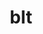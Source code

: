 ---
title: "blt"
layout: cache
categories: [package, develop]
meta: {"compilers": ["cce@18.0.0", "gcc@11.1.0", "gcc@11.4.0", "gcc@7.3.1", "gcc@7.5.0", "intel-oneapi-compilers@2025.1.0"], "num_specs": 241, "num_specs_by_stack": {"data-vis-sdk": 20, "e4s": 39, "e4s-cray-rhel": 22, "e4s-neoverse-v2": 26, "e4s-oneapi": 30, "e4s-rocm-external": 13, "radiuss": 26, "radiuss-aws": 26, "radiuss-aws-aarch64": 52, "root": 241}, "oss": ["amzn2", "rhel8", "ubuntu18.04", "ubuntu20.04", "ubuntu22.04"], "platforms": ["linux"], "stacks": ["data-vis-sdk", "e4s", "e4s-cray-rhel", "e4s-neoverse-v2", "e4s-oneapi", "e4s-rocm-external", "radiuss", "radiuss-aws", "radiuss-aws-aarch64", "root"], "targets": ["aarch64", "neoverse_v1", "neoverse_v2", "x86_64_v3"], "versions": ["0.4.1", "0.7.0"]}
spec_details: [{"compiler": "cce@18.0.0", "hash": "24zcpexcnnvtiw473delr6lm47kvybef", "os": "rhel8", "platform": "linux", "size": "-", "stacks": ["e4s-cray-rhel", "root"], "target": "x86_64_v3", "variants": ["build_system=generic"], "versions": ["0.7.0"]}, {"compiler": "intel-oneapi-compilers@2025.1.0", "hash": "2clqonaq5ugpueibllwnjtujqy5auiqh", "os": "ubuntu22.04", "platform": "linux", "size": "-", "stacks": ["e4s-oneapi", "root"], "target": "x86_64_v3", "variants": ["build_system=generic"], "versions": ["0.7.0"]}, {"compiler": "gcc@11.4.0", "hash": "2gleydkycmiyfnfsqgwafdsrxcrpz5s7", "os": "ubuntu22.04", "platform": "linux", "size": "-", "stacks": ["e4s", "root"], "target": "x86_64_v3", "variants": ["build_system=generic"], "versions": ["0.4.1"]}, {"compiler": "gcc@11.4.0", "hash": "2jjcvrz3ifhqdbgpsp6mufl5hbg4whto", "os": "ubuntu22.04", "platform": "linux", "size": "-", "stacks": ["e4s-neoverse-v2", "root"], "target": "neoverse_v2", "variants": ["build_system=generic"], "versions": ["0.7.0"]}, {"compiler": "cce@18.0.0", "hash": "2pkdw6h32ngx7iy2hi53y5vlyyxpkrhn", "os": "rhel8", "platform": "linux", "size": "-", "stacks": ["e4s-cray-rhel", "root"], "target": "x86_64_v3", "variants": ["build_system=generic"], "versions": ["0.7.0"]}, {"compiler": "gcc@7.5.0", "hash": "2v4j6saqie3uvakyl64zbkhozkufjwxj", "os": "ubuntu18.04", "platform": "linux", "size": "-", "stacks": ["radiuss", "root"], "target": "x86_64_v3", "variants": ["build_system=generic"], "versions": ["0.7.0"]}, {"compiler": "cce@18.0.0", "hash": "2y2kpecp62tebfemokiitkyiyrsombta", "os": "rhel8", "platform": "linux", "size": "-", "stacks": ["e4s-cray-rhel", "root"], "target": "x86_64_v3", "variants": ["build_system=generic"], "versions": ["0.7.0"]}, {"compiler": "gcc@11.4.0", "hash": "3dnq3v2dnmvmcwpkvigcm54ipeslvuex", "os": "ubuntu22.04", "platform": "linux", "size": "-", "stacks": ["e4s-neoverse-v2", "root"], "target": "neoverse_v2", "variants": ["build_system=generic"], "versions": ["0.7.0"]}, {"compiler": "gcc@7.3.1", "hash": "3ezoztbwxcpzthuopz33jahqbifpinlr", "os": "amzn2", "platform": "linux", "size": "-", "stacks": ["radiuss-aws-aarch64", "root"], "target": "aarch64", "variants": ["build_system=generic"], "versions": ["0.7.0"]}, {"compiler": "gcc@7.3.1", "hash": "3ih4z2tqgtl6wtkozw6zgcpsoxznqfeg", "os": "amzn2", "platform": "linux", "size": "-", "stacks": ["radiuss-aws-aarch64", "root"], "target": "aarch64", "variants": ["build_system=generic"], "versions": ["0.7.0"]}, {"compiler": "gcc@7.3.1", "hash": "3jb5gff75kohtnkzjc4hofae745axoyq", "os": "amzn2", "platform": "linux", "size": "-", "stacks": ["radiuss-aws-aarch64", "root"], "target": "aarch64", "variants": ["build_system=generic"], "versions": ["0.7.0"]}, {"compiler": "gcc@7.3.1", "hash": "3kwjrgexgpoylqk22oqsxwlvshlnwgdx", "os": "amzn2", "platform": "linux", "size": "-", "stacks": ["radiuss-aws", "root"], "target": "x86_64_v3", "variants": ["build_system=generic"], "versions": ["0.7.0"]}, {"compiler": "gcc@7.5.0", "hash": "3ltnbk2pdxkv7ntm3u5u7ifgxjjow6y2", "os": "ubuntu18.04", "platform": "linux", "size": "-", "stacks": ["radiuss", "root"], "target": "x86_64_v3", "variants": ["build_system=generic"], "versions": ["0.7.0"]}, {"compiler": "gcc@7.3.1", "hash": "3r2rly5mrnuxxzq3s2ldsmsa5fp7pcip", "os": "amzn2", "platform": "linux", "size": "-", "stacks": ["radiuss-aws-aarch64", "root"], "target": "aarch64", "variants": ["build_system=generic"], "versions": ["0.7.0"]}, {"compiler": "gcc@11.4.0", "hash": "3x7j6kimar2pf42hhmlyo6qhqdg2i3yd", "os": "ubuntu22.04", "platform": "linux", "size": "-", "stacks": ["e4s", "root"], "target": "x86_64_v3", "variants": ["build_system=generic"], "versions": ["0.7.0"]}, {"compiler": "gcc@7.3.1", "hash": "43bnmnisztpbrhstzfypgrtyn6lqth4r", "os": "amzn2", "platform": "linux", "size": "-", "stacks": ["radiuss-aws-aarch64", "root"], "target": "aarch64", "variants": ["build_system=generic"], "versions": ["0.7.0"]}, {"compiler": "gcc@11.4.0", "hash": "4ffecrwh7ij6ahys23mtk26aypakqnwi", "os": "ubuntu22.04", "platform": "linux", "size": "-", "stacks": ["e4s", "e4s-rocm-external", "root"], "target": "x86_64_v3", "variants": ["build_system=generic"], "versions": ["0.7.0"]}, {"compiler": "gcc@7.3.1", "hash": "4ha62csy3tztty2yjuqk2iydtvfxe6nm", "os": "amzn2", "platform": "linux", "size": "-", "stacks": ["radiuss-aws-aarch64", "root"], "target": "aarch64", "variants": ["build_system=generic"], "versions": ["0.7.0"]}, {"compiler": "gcc@7.3.1", "hash": "4hwnoahfakt4fpi3t6q5bernxtu5g5ax", "os": "amzn2", "platform": "linux", "size": "-", "stacks": ["radiuss-aws-aarch64", "root"], "target": "aarch64", "variants": ["build_system=generic"], "versions": ["0.7.0"]}, {"compiler": "gcc@7.3.1", "hash": "4iql7eo6egy32wwhejpegt6e4e3cqb2b", "os": "amzn2", "platform": "linux", "size": "-", "stacks": ["radiuss-aws", "root"], "target": "x86_64_v3", "variants": ["build_system=generic"], "versions": ["0.7.0"]}, {"compiler": "gcc@7.3.1", "hash": "4ki5mytfbgvaeky74qim6vgbfmah7kb7", "os": "amzn2", "platform": "linux", "size": "-", "stacks": ["radiuss-aws", "root"], "target": "x86_64_v3", "variants": ["build_system=generic"], "versions": ["0.7.0"]}, {"compiler": "gcc@11.4.0", "hash": "4o75szpav74nfbpovl7m52esnet2zqwm", "os": "ubuntu22.04", "platform": "linux", "size": "-", "stacks": ["e4s", "e4s-rocm-external", "root"], "target": "x86_64_v3", "variants": ["build_system=generic"], "versions": ["0.7.0"]}, {"compiler": "gcc@11.4.0", "hash": "4phigdigkxsrmgyzthxedtgy7cb7mjo5", "os": "ubuntu22.04", "platform": "linux", "size": "-", "stacks": ["e4s", "e4s-rocm-external", "root"], "target": "x86_64_v3", "variants": ["build_system=generic"], "versions": ["0.7.0"]}, {"compiler": "gcc@11.4.0", "hash": "4u4y2556fnpnjxkxjrvtqdu4wwmqpw4d", "os": "ubuntu22.04", "platform": "linux", "size": "-", "stacks": ["e4s", "root"], "target": "x86_64_v3", "variants": ["build_system=generic"], "versions": ["0.4.1"]}, {"compiler": "gcc@7.3.1", "hash": "4vxjdi74qskt4twnxcpqssbmoc5dwjfu", "os": "amzn2", "platform": "linux", "size": "-", "stacks": ["radiuss-aws-aarch64", "root"], "target": "aarch64", "variants": ["build_system=generic"], "versions": ["0.7.0"]}, {"compiler": "gcc@11.4.0", "hash": "4zjwodrmve5qljmmghs5npczoq7uk5ib", "os": "ubuntu22.04", "platform": "linux", "size": "-", "stacks": ["e4s", "root"], "target": "x86_64_v3", "variants": ["build_system=generic"], "versions": ["0.7.0"]}, {"compiler": "gcc@11.4.0", "hash": "545qz53uj6gqlinces2jv6owbvoodg7i", "os": "ubuntu22.04", "platform": "linux", "size": "-", "stacks": ["e4s", "e4s-rocm-external", "root"], "target": "x86_64_v3", "variants": ["build_system=generic"], "versions": ["0.7.0"]}, {"compiler": "gcc@11.4.0", "hash": "57bpfyyj4lml6b55b6xtmubvzlvlfgib", "os": "ubuntu22.04", "platform": "linux", "size": "-", "stacks": ["e4s-neoverse-v2", "root"], "target": "neoverse_v2", "variants": ["build_system=generic"], "versions": ["0.7.0"]}, {"compiler": "gcc@11.4.0", "hash": "5f22u2jmv3q6hph7aczuckhrrumgahhe", "os": "ubuntu22.04", "platform": "linux", "size": "-", "stacks": ["e4s-neoverse-v2", "root"], "target": "neoverse_v2", "variants": ["build_system=generic"], "versions": ["0.7.0"]}, {"compiler": "gcc@11.4.0", "hash": "5l3774fofar7optwfatzc3opw6nc2jyf", "os": "ubuntu22.04", "platform": "linux", "size": "-", "stacks": ["e4s-neoverse-v2", "root"], "target": "neoverse_v2", "variants": ["build_system=generic"], "versions": ["0.7.0"]}, {"compiler": "gcc@7.5.0", "hash": "5mfnei7li7us72c6shlkojj6pfy5h7cb", "os": "ubuntu18.04", "platform": "linux", "size": "-", "stacks": ["radiuss", "root"], "target": "x86_64_v3", "variants": ["build_system=generic"], "versions": ["0.7.0"]}, {"compiler": "gcc@7.3.1", "hash": "5u5zqkrg7dcyhasjbj76vkbmsglju57r", "os": "amzn2", "platform": "linux", "size": "-", "stacks": ["radiuss-aws-aarch64", "root"], "target": "aarch64", "variants": ["build_system=generic"], "versions": ["0.7.0"]}, {"compiler": "intel-oneapi-compilers@2025.1.0", "hash": "5va3545kb62yob36yxy3uiwbfmb77nbm", "os": "ubuntu22.04", "platform": "linux", "size": "-", "stacks": ["e4s-oneapi", "root"], "target": "x86_64_v3", "variants": ["build_system=generic"], "versions": ["0.7.0"]}, {"compiler": "gcc@11.4.0", "hash": "5zkoeibjlznt6fb57icgl56r7i75f36b", "os": "ubuntu22.04", "platform": "linux", "size": "-", "stacks": ["e4s-neoverse-v2", "root"], "target": "neoverse_v2", "variants": ["build_system=generic"], "versions": ["0.7.0"]}, {"compiler": "gcc@7.5.0", "hash": "5zuc7gqakcqofbj67ajndl3rjro5b3c6", "os": "ubuntu18.04", "platform": "linux", "size": "-", "stacks": ["radiuss", "root"], "target": "x86_64_v3", "variants": ["build_system=generic"], "versions": ["0.7.0"]}, {"compiler": "gcc@7.3.1", "hash": "623agg7dfzmyl36rptof3jcnemb7x46v", "os": "amzn2", "platform": "linux", "size": "-", "stacks": ["radiuss-aws-aarch64", "root"], "target": "aarch64", "variants": ["build_system=generic"], "versions": ["0.7.0"]}, {"compiler": "intel-oneapi-compilers@2025.1.0", "hash": "665edgy4zqo3cj4houupi27hqookn3ry", "os": "ubuntu22.04", "platform": "linux", "size": "-", "stacks": ["e4s-oneapi", "root"], "target": "x86_64_v3", "variants": ["build_system=generic"], "versions": ["0.7.0"]}, {"compiler": "gcc@7.3.1", "hash": "67he3qqiiw3ckqluwlg3zdzeju2jhtrr", "os": "amzn2", "platform": "linux", "size": "-", "stacks": ["radiuss-aws-aarch64", "root"], "target": "aarch64", "variants": ["build_system=generic"], "versions": ["0.7.0"]}, {"compiler": "intel-oneapi-compilers@2025.1.0", "hash": "6ardtiwntftzxyyp67vn33ayo6sf3oio", "os": "ubuntu22.04", "platform": "linux", "size": "-", "stacks": ["e4s-oneapi", "root"], "target": "x86_64_v3", "variants": ["build_system=generic"], "versions": ["0.7.0"]}, {"compiler": "gcc@11.1.0", "hash": "6cxbani6stkgg6remu2pieahvreklu3c", "os": "ubuntu20.04", "platform": "linux", "size": "-", "stacks": ["data-vis-sdk", "root"], "target": "x86_64_v3", "variants": ["build_system=generic"], "versions": ["0.7.0"]}, {"compiler": "cce@18.0.0", "hash": "6e7pjj3w4mmkmuzvj2hd3atttnzsnh4k", "os": "rhel8", "platform": "linux", "size": "-", "stacks": ["e4s-cray-rhel", "root"], "target": "x86_64_v3", "variants": ["build_system=generic"], "versions": ["0.7.0"]}, {"compiler": "gcc@7.3.1", "hash": "6nqx3wkus74rbskk7mvwhfombqrhsplb", "os": "amzn2", "platform": "linux", "size": "-", "stacks": ["radiuss-aws-aarch64", "root"], "target": "aarch64", "variants": ["build_system=generic"], "versions": ["0.7.0"]}, {"compiler": "gcc@7.3.1", "hash": "6wje3cp5oyqivyrdtapzeqiui5o2bgqi", "os": "amzn2", "platform": "linux", "size": "-", "stacks": ["radiuss-aws-aarch64", "root"], "target": "aarch64", "variants": ["build_system=generic"], "versions": ["0.7.0"]}, {"compiler": "gcc@11.4.0", "hash": "734ryjymmz3pskit5xzos67vlsfg7eia", "os": "ubuntu22.04", "platform": "linux", "size": "-", "stacks": ["e4s", "root"], "target": "x86_64_v3", "variants": ["build_system=generic"], "versions": ["0.7.0"]}, {"compiler": "gcc@11.4.0", "hash": "7ddbuas7jqofqsru5jdklcsjasc73r6p", "os": "ubuntu22.04", "platform": "linux", "size": "-", "stacks": ["e4s-neoverse-v2", "root"], "target": "neoverse_v2", "variants": ["build_system=generic"], "versions": ["0.7.0"]}, {"compiler": "intel-oneapi-compilers@2025.1.0", "hash": "7u74ow6xqv23indp5k36oh5fun3vvzrc", "os": "ubuntu22.04", "platform": "linux", "size": "-", "stacks": ["e4s-oneapi", "root"], "target": "x86_64_v3", "variants": ["build_system=generic"], "versions": ["0.7.0"]}, {"compiler": "cce@18.0.0", "hash": "7ulrz4x4q4fz64f4dq754z4jgwdcwsrq", "os": "rhel8", "platform": "linux", "size": "-", "stacks": ["e4s-cray-rhel", "root"], "target": "x86_64_v3", "variants": ["build_system=generic"], "versions": ["0.7.0"]}, {"compiler": "intel-oneapi-compilers@2025.1.0", "hash": "7wompt4sos7gnxj3yunj6medbtr5lzqf", "os": "ubuntu22.04", "platform": "linux", "size": "-", "stacks": ["e4s-oneapi", "root"], "target": "x86_64_v3", "variants": ["build_system=generic"], "versions": ["0.7.0"]}, {"compiler": "gcc@7.5.0", "hash": "7www7b2hlckcnjmqkyxs2e4p6w7twobu", "os": "ubuntu18.04", "platform": "linux", "size": "-", "stacks": ["radiuss", "root"], "target": "x86_64_v3", "variants": ["build_system=generic"], "versions": ["0.7.0"]}, {"compiler": "gcc@11.4.0", "hash": "a5rvb5mzwxodlfde434ur5wwqmlpsrbi", "os": "ubuntu22.04", "platform": "linux", "size": "-", "stacks": ["e4s", "e4s-rocm-external", "root"], "target": "x86_64_v3", "variants": ["build_system=generic"], "versions": ["0.7.0"]}, {"compiler": "gcc@11.1.0", "hash": "aexmznqmpkawuo2rog4a7ujcdi6rsvhw", "os": "ubuntu20.04", "platform": "linux", "size": "-", "stacks": ["data-vis-sdk", "root"], "target": "x86_64_v3", "variants": ["build_system=generic"], "versions": ["0.7.0"]}, {"compiler": "gcc@7.3.1", "hash": "ao6c4nknjdgep3zpqaaqwyaqnjfyw5rj", "os": "amzn2", "platform": "linux", "size": "-", "stacks": ["radiuss-aws", "root"], "target": "x86_64_v3", "variants": ["build_system=generic"], "versions": ["0.7.0"]}, {"compiler": "gcc@11.4.0", "hash": "arfklt56qxldoyni4izzviyvsclicamj", "os": "ubuntu22.04", "platform": "linux", "size": "-", "stacks": ["e4s", "e4s-rocm-external", "root"], "target": "x86_64_v3", "variants": ["build_system=generic"], "versions": ["0.7.0"]}, {"compiler": "gcc@7.3.1", "hash": "au4ltsk5lgo7vy44gs52bc3anbgvyrpt", "os": "amzn2", "platform": "linux", "size": "-", "stacks": ["radiuss-aws", "root"], "target": "x86_64_v3", "variants": ["build_system=generic"], "versions": ["0.7.0"]}, {"compiler": "gcc@7.3.1", "hash": "aurzmvpa3ubstkbvcyr4rhrkhov7zr53", "os": "amzn2", "platform": "linux", "size": "-", "stacks": ["radiuss-aws", "root"], "target": "x86_64_v3", "variants": ["build_system=generic"], "versions": ["0.7.0"]}, {"compiler": "gcc@11.4.0", "hash": "b7k3rvph77ojcaqc5iv6uqnlcxoja4as", "os": "ubuntu22.04", "platform": "linux", "size": "-", "stacks": ["e4s", "root"], "target": "x86_64_v3", "variants": ["build_system=generic"], "versions": ["0.4.1"]}, {"compiler": "intel-oneapi-compilers@2025.1.0", "hash": "bisrvn3tiyn2t7elcxcfng5oub2jt473", "os": "ubuntu22.04", "platform": "linux", "size": "-", "stacks": ["e4s-oneapi", "root"], "target": "x86_64_v3", "variants": ["build_system=generic"], "versions": ["0.7.0"]}, {"compiler": "gcc@11.1.0", "hash": "c2d4y5t4eopch5zr5qhs7xxcaosrgafe", "os": "ubuntu20.04", "platform": "linux", "size": "-", "stacks": ["data-vis-sdk", "root"], "target": "x86_64_v3", "variants": ["build_system=generic"], "versions": ["0.7.0"]}, {"compiler": "gcc@7.3.1", "hash": "c2il4qboyuiiaeaglqclwfuj42pqey6z", "os": "amzn2", "platform": "linux", "size": "-", "stacks": ["radiuss-aws", "root"], "target": "x86_64_v3", "variants": ["build_system=generic"], "versions": ["0.7.0"]}, {"compiler": "gcc@11.4.0", "hash": "c3nz6sbljysfav2go27b2uakzo7xqgew", "os": "ubuntu22.04", "platform": "linux", "size": "-", "stacks": ["e4s", "root"], "target": "x86_64_v3", "variants": ["build_system=generic"], "versions": ["0.7.0"]}, {"compiler": "gcc@11.1.0", "hash": "cd7fye6blummrp2f6mr5rwmuyc46xq24", "os": "ubuntu20.04", "platform": "linux", "size": "-", "stacks": ["data-vis-sdk", "root"], "target": "x86_64_v3", "variants": ["build_system=generic"], "versions": ["0.7.0"]}, {"compiler": "intel-oneapi-compilers@2025.1.0", "hash": "cepaavfi6t3e7ocxclpdcdlv6kvtjh46", "os": "ubuntu22.04", "platform": "linux", "size": "-", "stacks": ["e4s-oneapi", "root"], "target": "x86_64_v3", "variants": ["build_system=generic"], "versions": ["0.7.0"]}, {"compiler": "gcc@7.3.1", "hash": "ciffpdypornoxynftbqtg2iecws7rvtv", "os": "amzn2", "platform": "linux", "size": "-", "stacks": ["radiuss-aws-aarch64", "root"], "target": "aarch64", "variants": ["build_system=generic"], "versions": ["0.7.0"]}, {"compiler": "gcc@7.5.0", "hash": "cns5jvp5r27sq4k6l6comft6ykjm5dax", "os": "ubuntu18.04", "platform": "linux", "size": "-", "stacks": ["radiuss", "root"], "target": "x86_64_v3", "variants": ["build_system=generic"], "versions": ["0.7.0"]}, {"compiler": "intel-oneapi-compilers@2025.1.0", "hash": "comjl3zwbjsxc7cqoqpote4sumehktix", "os": "ubuntu22.04", "platform": "linux", "size": "-", "stacks": ["e4s-oneapi", "root"], "target": "x86_64_v3", "variants": ["build_system=generic"], "versions": ["0.7.0"]}, {"compiler": "gcc@11.4.0", "hash": "cqhxysaop2stqdt7x3sv655badw457ko", "os": "ubuntu22.04", "platform": "linux", "size": "-", "stacks": ["e4s", "root"], "target": "x86_64_v3", "variants": ["build_system=generic"], "versions": ["0.7.0"]}, {"compiler": "gcc@7.3.1", "hash": "csalgdqz4ljtgflnnz4g4hxpgmin6ghs", "os": "amzn2", "platform": "linux", "size": "-", "stacks": ["radiuss-aws-aarch64", "root"], "target": "aarch64", "variants": ["build_system=generic"], "versions": ["0.7.0"]}, {"compiler": "gcc@7.3.1", "hash": "cwn7htta2oz5jncqf7hczfyu6sprkvth", "os": "amzn2", "platform": "linux", "size": "-", "stacks": ["radiuss-aws-aarch64", "root"], "target": "aarch64", "variants": ["build_system=generic"], "versions": ["0.7.0"]}, {"compiler": "cce@18.0.0", "hash": "d4mrgp5sslhxvqqdar7vglumwwofkcnz", "os": "rhel8", "platform": "linux", "size": "-", "stacks": ["e4s-cray-rhel", "root"], "target": "x86_64_v3", "variants": ["build_system=generic"], "versions": ["0.7.0"]}, {"compiler": "gcc@11.4.0", "hash": "dboqfk32rwf7v7meqo32adi2vzluvu76", "os": "ubuntu22.04", "platform": "linux", "size": "-", "stacks": ["e4s", "root"], "target": "x86_64_v3", "variants": ["build_system=generic"], "versions": ["0.7.0"]}, {"compiler": "gcc@7.3.1", "hash": "dh6zqkgsedbwf4hprvsyakua4l4eauwm", "os": "amzn2", "platform": "linux", "size": "-", "stacks": ["radiuss-aws-aarch64", "root"], "target": "aarch64", "variants": ["build_system=generic"], "versions": ["0.7.0"]}, {"compiler": "gcc@7.3.1", "hash": "djzedyhall6ie2xfp5dwtrcabbjvvmps", "os": "amzn2", "platform": "linux", "size": "-", "stacks": ["radiuss-aws-aarch64", "root"], "target": "aarch64", "variants": ["build_system=generic"], "versions": ["0.7.0"]}, {"compiler": "gcc@11.4.0", "hash": "dktajflphcpedldi7rloi2teksjp57ve", "os": "ubuntu22.04", "platform": "linux", "size": "-", "stacks": ["e4s-neoverse-v2", "root"], "target": "neoverse_v2", "variants": ["build_system=generic"], "versions": ["0.7.0"]}, {"compiler": "intel-oneapi-compilers@2025.1.0", "hash": "dpunzr6wvjhz7j2tt5mq5znduvoozpeo", "os": "ubuntu22.04", "platform": "linux", "size": "-", "stacks": ["e4s-oneapi", "root"], "target": "x86_64_v3", "variants": ["build_system=generic"], "versions": ["0.7.0"]}, {"compiler": "gcc@11.4.0", "hash": "drmllndqjb747hvk53n3ralw35fne57d", "os": "ubuntu22.04", "platform": "linux", "size": "-", "stacks": ["e4s", "root"], "target": "x86_64_v3", "variants": ["build_system=generic"], "versions": ["0.7.0"]}, {"compiler": "gcc@11.4.0", "hash": "drufehx7lwc4gras3rgiqfveungoe6ug", "os": "ubuntu22.04", "platform": "linux", "size": "-", "stacks": ["e4s", "e4s-rocm-external", "root"], "target": "x86_64_v3", "variants": ["build_system=generic"], "versions": ["0.7.0"]}, {"compiler": "gcc@11.4.0", "hash": "e5rxok7foyuv7dhqowobrkho5zfm3czp", "os": "ubuntu22.04", "platform": "linux", "size": "-", "stacks": ["e4s", "root"], "target": "x86_64_v3", "variants": ["build_system=generic"], "versions": ["0.4.1"]}, {"compiler": "gcc@11.4.0", "hash": "e6gnhtwtj3xtqoby6ry62wcyiqxuiycx", "os": "ubuntu22.04", "platform": "linux", "size": "-", "stacks": ["e4s-neoverse-v2", "root"], "target": "neoverse_v2", "variants": ["build_system=generic"], "versions": ["0.7.0"]}, {"compiler": "gcc@11.4.0", "hash": "e7y2nfxu7tuqcrbpzcotcoykjeguyn32", "os": "ubuntu22.04", "platform": "linux", "size": "-", "stacks": ["e4s", "root"], "target": "x86_64_v3", "variants": ["build_system=generic"], "versions": ["0.4.1"]}, {"compiler": "gcc@7.3.1", "hash": "edpssgq2xfckzaczgqtzhgyr7cy63boz", "os": "amzn2", "platform": "linux", "size": "-", "stacks": ["radiuss-aws-aarch64", "root"], "target": "aarch64", "variants": ["build_system=generic"], "versions": ["0.7.0"]}, {"compiler": "gcc@11.1.0", "hash": "ehf5kaxwh2kk54fwxmmss7kurj7rawmm", "os": "ubuntu20.04", "platform": "linux", "size": "-", "stacks": ["data-vis-sdk", "root"], "target": "x86_64_v3", "variants": ["build_system=generic"], "versions": ["0.7.0"]}, {"compiler": "intel-oneapi-compilers@2025.1.0", "hash": "emvowjhanaw7q4h5alxivelxf4tja3um", "os": "ubuntu22.04", "platform": "linux", "size": "-", "stacks": ["e4s-oneapi", "root"], "target": "x86_64_v3", "variants": ["build_system=generic"], "versions": ["0.7.0"]}, {"compiler": "gcc@7.3.1", "hash": "eoiwiaytjayptf4n7y2mbsha3saeh6m5", "os": "amzn2", "platform": "linux", "size": "-", "stacks": ["radiuss-aws-aarch64", "root"], "target": "aarch64", "variants": ["build_system=generic"], "versions": ["0.7.0"]}, {"compiler": "gcc@11.4.0", "hash": "euxcra5mlabpvuv4a55iwqharzwevioi", "os": "ubuntu22.04", "platform": "linux", "size": "-", "stacks": ["e4s", "root"], "target": "x86_64_v3", "variants": ["build_system=generic"], "versions": ["0.4.1"]}, {"compiler": "cce@18.0.0", "hash": "evfe2bqndtqumdoaekefc4b4jvn5t6aw", "os": "rhel8", "platform": "linux", "size": "-", "stacks": ["e4s-cray-rhel", "root"], "target": "x86_64_v3", "variants": ["build_system=generic"], "versions": ["0.7.0"]}, {"compiler": "intel-oneapi-compilers@2025.1.0", "hash": "evnr4wiyej5kl26zp6lg7xe7hfjq7aco", "os": "ubuntu22.04", "platform": "linux", "size": "-", "stacks": ["e4s-oneapi", "root"], "target": "x86_64_v3", "variants": ["build_system=generic"], "versions": ["0.7.0"]}, {"compiler": "gcc@7.5.0", "hash": "eyj52t7ls43humt3vdft4fefruh3wdn4", "os": "ubuntu18.04", "platform": "linux", "size": "-", "stacks": ["radiuss", "root"], "target": "x86_64_v3", "variants": ["build_system=generic"], "versions": ["0.7.0"]}, {"compiler": "gcc@11.4.0", "hash": "f4nysvzshess4p7zksomdpmlih7endcm", "os": "ubuntu22.04", "platform": "linux", "size": "-", "stacks": ["e4s", "e4s-rocm-external", "root"], "target": "x86_64_v3", "variants": ["build_system=generic"], "versions": ["0.7.0"]}, {"compiler": "gcc@11.4.0", "hash": "f72ef3us24qjyy4vmnzgkws4iwtf6pvy", "os": "ubuntu22.04", "platform": "linux", "size": "-", "stacks": ["e4s", "root"], "target": "x86_64_v3", "variants": ["build_system=generic"], "versions": ["0.4.1"]}, {"compiler": "intel-oneapi-compilers@2025.1.0", "hash": "fbeu67npmybjpmy5hlam72scmi6vghzo", "os": "ubuntu22.04", "platform": "linux", "size": "-", "stacks": ["e4s-oneapi", "root"], "target": "x86_64_v3", "variants": ["build_system=generic"], "versions": ["0.7.0"]}, {"compiler": "gcc@11.4.0", "hash": "fds2nm5gp222my5el7yed7vftkcafb53", "os": "ubuntu22.04", "platform": "linux", "size": "-", "stacks": ["e4s", "e4s-rocm-external", "root"], "target": "x86_64_v3", "variants": ["build_system=generic"], "versions": ["0.7.0"]}, {"compiler": "gcc@7.3.1", "hash": "fmnwwwalhsdbapjhfpkwp7msh62ll2jc", "os": "amzn2", "platform": "linux", "size": "-", "stacks": ["radiuss-aws", "root"], "target": "x86_64_v3", "variants": ["build_system=generic"], "versions": ["0.7.0"]}, {"compiler": "gcc@11.4.0", "hash": "fmzxoz6omqnrojbss5cnknbf5qv7anm7", "os": "ubuntu22.04", "platform": "linux", "size": "-", "stacks": ["e4s-neoverse-v2", "root"], "target": "neoverse_v2", "variants": ["build_system=generic"], "versions": ["0.7.0"]}, {"compiler": "gcc@7.3.1", "hash": "gegxcbw6wmsoxi4pkn73hkn5dyfp4hno", "os": "amzn2", "platform": "linux", "size": "-", "stacks": ["radiuss-aws-aarch64", "root"], "target": "aarch64", "variants": ["build_system=generic"], "versions": ["0.7.0"]}, {"compiler": "gcc@7.5.0", "hash": "gj7pedytrzzjexvrnzjgzmhmeh55vnj4", "os": "ubuntu18.04", "platform": "linux", "size": "-", "stacks": ["radiuss", "root"], "target": "x86_64_v3", "variants": ["build_system=generic"], "versions": ["0.7.0"]}, {"compiler": "gcc@11.4.0", "hash": "gjkp5ewffqc6thjudw3xxzniswkgqvxu", "os": "ubuntu22.04", "platform": "linux", "size": "-", "stacks": ["e4s-neoverse-v2", "root"], "target": "neoverse_v2", "variants": ["build_system=generic"], "versions": ["0.7.0"]}, {"compiler": "intel-oneapi-compilers@2025.1.0", "hash": "gr52c4awbqtqmxfoc2jdezd6rgk2srz2", "os": "ubuntu22.04", "platform": "linux", "size": "-", "stacks": ["e4s-oneapi", "root"], "target": "x86_64_v3", "variants": ["build_system=generic"], "versions": ["0.7.0"]}, {"compiler": "gcc@11.4.0", "hash": "grvi2m6u2meyxbx7e54ufku6x7mkbu7m", "os": "ubuntu22.04", "platform": "linux", "size": "-", "stacks": ["e4s-neoverse-v2", "root"], "target": "neoverse_v2", "variants": ["build_system=generic"], "versions": ["0.7.0"]}, {"compiler": "gcc@11.4.0", "hash": "gx73q5s6cp7rilajsduya2o6ns2vkunk", "os": "ubuntu22.04", "platform": "linux", "size": "-", "stacks": ["e4s", "root"], "target": "x86_64_v3", "variants": ["build_system=generic"], "versions": ["0.4.1"]}, {"compiler": "gcc@11.4.0", "hash": "h3zevdwglbm2lpdgwta6thzmm3xqgvyc", "os": "ubuntu22.04", "platform": "linux", "size": "-", "stacks": ["e4s-neoverse-v2", "root"], "target": "neoverse_v2", "variants": ["build_system=generic"], "versions": ["0.7.0"]}, {"compiler": "gcc@7.5.0", "hash": "h7vstvh7ue7btpffll7ksw4i3byf2bpo", "os": "ubuntu18.04", "platform": "linux", "size": "-", "stacks": ["radiuss", "root"], "target": "x86_64_v3", "variants": ["build_system=generic"], "versions": ["0.7.0"]}, {"compiler": "gcc@7.3.1", "hash": "hdhnyrx6r6jaxkn6lzpumcwt4k2cbnlj", "os": "amzn2", "platform": "linux", "size": "-", "stacks": ["radiuss-aws-aarch64", "root"], "target": "neoverse_v1", "variants": ["build_system=generic"], "versions": ["0.7.0"]}, {"compiler": "cce@18.0.0", "hash": "he6b65xpyshzqvlzhw75vwkuim4d37zf", "os": "rhel8", "platform": "linux", "size": "-", "stacks": ["e4s-cray-rhel", "root"], "target": "x86_64_v3", "variants": ["build_system=generic"], "versions": ["0.7.0"]}, {"compiler": "gcc@7.5.0", "hash": "hebqwzbq3zwli3ewlngbqzew3ldybjzj", "os": "ubuntu18.04", "platform": "linux", "size": "-", "stacks": ["radiuss", "root"], "target": "x86_64_v3", "variants": ["build_system=generic"], "versions": ["0.7.0"]}, {"compiler": "gcc@7.3.1", "hash": "hecttauuo4z7z7iovmh4twphlrqeevil", "os": "amzn2", "platform": "linux", "size": "-", "stacks": ["radiuss-aws-aarch64", "root"], "target": "aarch64", "variants": ["build_system=generic"], "versions": ["0.7.0"]}, {"compiler": "cce@18.0.0", "hash": "hhcvln5qpnkgffzxtiy642dpgo66abac", "os": "rhel8", "platform": "linux", "size": "-", "stacks": ["e4s-cray-rhel", "root"], "target": "x86_64_v3", "variants": ["build_system=generic"], "versions": ["0.7.0"]}, {"compiler": "intel-oneapi-compilers@2025.1.0", "hash": "hoy7uep4yzntwledl3xbqf5o4saiuzkh", "os": "ubuntu22.04", "platform": "linux", "size": "-", "stacks": ["e4s-oneapi", "root"], "target": "x86_64_v3", "variants": ["build_system=generic"], "versions": ["0.7.0"]}, {"compiler": "gcc@7.3.1", "hash": "hvgavf2stafixrhu6zmajxioa5dv3nqx", "os": "amzn2", "platform": "linux", "size": "-", "stacks": ["radiuss-aws-aarch64", "root"], "target": "aarch64", "variants": ["build_system=generic"], "versions": ["0.7.0"]}, {"compiler": "gcc@11.1.0", "hash": "hw3uxmlmzdb5vincjxitm64lpgfhphoc", "os": "ubuntu20.04", "platform": "linux", "size": "-", "stacks": ["data-vis-sdk", "root"], "target": "x86_64_v3", "variants": ["build_system=generic"], "versions": ["0.7.0"]}, {"compiler": "cce@18.0.0", "hash": "i2agpmuo2cl5v5jnlzrgkqr5xahwjsxo", "os": "rhel8", "platform": "linux", "size": "-", "stacks": ["e4s-cray-rhel", "root"], "target": "x86_64_v3", "variants": ["build_system=generic"], "versions": ["0.7.0"]}, {"compiler": "gcc@7.3.1", "hash": "i2zxwdztymylixplyikuhgxh33vcwdio", "os": "amzn2", "platform": "linux", "size": "-", "stacks": ["radiuss-aws-aarch64", "root"], "target": "aarch64", "variants": ["build_system=generic"], "versions": ["0.7.0"]}, {"compiler": "intel-oneapi-compilers@2025.1.0", "hash": "ialne6qemoztyrbtprojyinjooj7dtuq", "os": "ubuntu22.04", "platform": "linux", "size": "-", "stacks": ["e4s-oneapi", "root"], "target": "x86_64_v3", "variants": ["build_system=generic"], "versions": ["0.7.0"]}, {"compiler": "gcc@11.1.0", "hash": "id4gizvj5y5ucjwn3vtinnsrqapdlgdr", "os": "ubuntu20.04", "platform": "linux", "size": "-", "stacks": ["data-vis-sdk", "root"], "target": "x86_64_v3", "variants": ["build_system=generic"], "versions": ["0.7.0"]}, {"compiler": "intel-oneapi-compilers@2025.1.0", "hash": "idmuusruipxxoxpkstsho62bxiluk63l", "os": "ubuntu22.04", "platform": "linux", "size": "-", "stacks": ["e4s-oneapi", "root"], "target": "x86_64_v3", "variants": ["build_system=generic"], "versions": ["0.7.0"]}, {"compiler": "intel-oneapi-compilers@2025.1.0", "hash": "iv3f2mt472b3uidwunlpzj7pmrlhkszu", "os": "ubuntu22.04", "platform": "linux", "size": "-", "stacks": ["e4s-oneapi", "root"], "target": "x86_64_v3", "variants": ["build_system=generic"], "versions": ["0.7.0"]}, {"compiler": "gcc@7.5.0", "hash": "izgp242r2npgalqny7hjt46cv52cco6r", "os": "ubuntu18.04", "platform": "linux", "size": "-", "stacks": ["radiuss", "root"], "target": "x86_64_v3", "variants": ["build_system=generic"], "versions": ["0.7.0"]}, {"compiler": "gcc@11.4.0", "hash": "j3m4e75hz7yf7z7kj3wvvhrbml3bwlnw", "os": "ubuntu22.04", "platform": "linux", "size": "-", "stacks": ["e4s", "root"], "target": "x86_64_v3", "variants": ["build_system=generic"], "versions": ["0.7.0"]}, {"compiler": "intel-oneapi-compilers@2025.1.0", "hash": "j3mu7am6s7noszug5te7frmokntr6q3w", "os": "ubuntu22.04", "platform": "linux", "size": "-", "stacks": ["e4s-oneapi", "root"], "target": "x86_64_v3", "variants": ["build_system=generic"], "versions": ["0.7.0"]}, {"compiler": "gcc@11.4.0", "hash": "jebyxykk4ggzyujmq73az3mhdiazo3rf", "os": "ubuntu22.04", "platform": "linux", "size": "-", "stacks": ["e4s", "e4s-rocm-external", "root"], "target": "x86_64_v3", "variants": ["build_system=generic"], "versions": ["0.7.0"]}, {"compiler": "cce@18.0.0", "hash": "jklrugvirsxcfx7khqerwo5zfxigscfv", "os": "rhel8", "platform": "linux", "size": "-", "stacks": ["e4s-cray-rhel", "root"], "target": "x86_64_v3", "variants": ["build_system=generic"], "versions": ["0.7.0"]}, {"compiler": "gcc@7.5.0", "hash": "jogqnj2pck42kayiz7skzbhoro244p3k", "os": "ubuntu18.04", "platform": "linux", "size": "-", "stacks": ["radiuss", "root"], "target": "x86_64_v3", "variants": ["build_system=generic"], "versions": ["0.7.0"]}, {"compiler": "gcc@11.4.0", "hash": "joursrrse2yfoy2dm6utd776sjd5r3cf", "os": "ubuntu22.04", "platform": "linux", "size": "-", "stacks": ["e4s", "root"], "target": "x86_64_v3", "variants": ["build_system=generic"], "versions": ["0.7.0"]}, {"compiler": "cce@18.0.0", "hash": "jqcwqkxzd3nxofdrmjjwu5lztspw4p3w", "os": "rhel8", "platform": "linux", "size": "-", "stacks": ["e4s-cray-rhel", "root"], "target": "x86_64_v3", "variants": ["build_system=generic"], "versions": ["0.7.0"]}, {"compiler": "intel-oneapi-compilers@2025.1.0", "hash": "junmbnlcxyp5jejggzstyhcvwyzh346q", "os": "ubuntu22.04", "platform": "linux", "size": "-", "stacks": ["e4s-oneapi", "root"], "target": "x86_64_v3", "variants": ["build_system=generic"], "versions": ["0.7.0"]}, {"compiler": "gcc@11.4.0", "hash": "k2x7rz3x55dphk7245f57c5uwjtgdnww", "os": "ubuntu22.04", "platform": "linux", "size": "-", "stacks": ["e4s", "root"], "target": "x86_64_v3", "variants": ["build_system=generic"], "versions": ["0.4.1"]}, {"compiler": "gcc@7.3.1", "hash": "ka6c7pwjnsg5l4fdsvkwd7fuellpm7pl", "os": "amzn2", "platform": "linux", "size": "-", "stacks": ["radiuss-aws-aarch64", "root"], "target": "neoverse_v2", "variants": ["build_system=generic"], "versions": ["0.7.0"]}, {"compiler": "gcc@7.3.1", "hash": "kf67n2mqegtksgsjkr5swllairf2n3s6", "os": "amzn2", "platform": "linux", "size": "-", "stacks": ["radiuss-aws", "root"], "target": "x86_64_v3", "variants": ["build_system=generic"], "versions": ["0.7.0"]}, {"compiler": "intel-oneapi-compilers@2025.1.0", "hash": "koysneso5qmgx77mythwktjcks7ajykd", "os": "ubuntu22.04", "platform": "linux", "size": "-", "stacks": ["e4s-oneapi", "root"], "target": "x86_64_v3", "variants": ["build_system=generic"], "versions": ["0.7.0"]}, {"compiler": "gcc@7.3.1", "hash": "ku3ht5sjfxwmg3mgesli4sfksxkxjgg2", "os": "amzn2", "platform": "linux", "size": "-", "stacks": ["radiuss-aws-aarch64", "root"], "target": "neoverse_v1", "variants": ["build_system=generic"], "versions": ["0.7.0"]}, {"compiler": "gcc@11.1.0", "hash": "kvstlmguugh36ko6tnwic5t4w27jgraa", "os": "ubuntu20.04", "platform": "linux", "size": "-", "stacks": ["data-vis-sdk", "root"], "target": "x86_64_v3", "variants": ["build_system=generic"], "versions": ["0.7.0"]}, {"compiler": "gcc@11.4.0", "hash": "kwfiokwgoaigblybojdbmxe7wgiefv56", "os": "ubuntu22.04", "platform": "linux", "size": "-", "stacks": ["e4s-neoverse-v2", "root"], "target": "neoverse_v2", "variants": ["build_system=generic"], "versions": ["0.7.0"]}, {"compiler": "gcc@11.4.0", "hash": "l47urmt7sct4kuncixqtt4hrpqwlfram", "os": "ubuntu22.04", "platform": "linux", "size": "-", "stacks": ["e4s-neoverse-v2", "root"], "target": "neoverse_v2", "variants": ["build_system=generic"], "versions": ["0.7.0"]}, {"compiler": "cce@18.0.0", "hash": "lecoequo2pjuqai2zen2oqzxyhn7n743", "os": "rhel8", "platform": "linux", "size": "-", "stacks": ["e4s-cray-rhel", "root"], "target": "x86_64_v3", "variants": ["build_system=generic"], "versions": ["0.7.0"]}, {"compiler": "gcc@11.1.0", "hash": "lfsvryy354nnjhsv654fd5wkgbmh7j5i", "os": "ubuntu20.04", "platform": "linux", "size": "-", "stacks": ["data-vis-sdk", "root"], "target": "x86_64_v3", "variants": ["build_system=generic"], "versions": ["0.7.0"]}, {"compiler": "cce@18.0.0", "hash": "lgancc6gynkv2dcmtenvqmyt23ytdafu", "os": "rhel8", "platform": "linux", "size": "-", "stacks": ["e4s-cray-rhel", "root"], "target": "x86_64_v3", "variants": ["build_system=generic"], "versions": ["0.7.0"]}, {"compiler": "gcc@7.3.1", "hash": "lhvzkzybvfxqrppm44wvbwpxlr5inyf3", "os": "amzn2", "platform": "linux", "size": "-", "stacks": ["radiuss-aws", "root"], "target": "x86_64_v3", "variants": ["build_system=generic"], "versions": ["0.7.0"]}, {"compiler": "gcc@7.3.1", "hash": "lrxstiubb36juuwzl426tuuhyajut676", "os": "amzn2", "platform": "linux", "size": "-", "stacks": ["radiuss-aws-aarch64", "root"], "target": "aarch64", "variants": ["build_system=generic"], "versions": ["0.7.0"]}, {"compiler": "cce@18.0.0", "hash": "ls7tpgemt5l7wgembqqn6bkq5wgrklfi", "os": "rhel8", "platform": "linux", "size": "-", "stacks": ["e4s-cray-rhel", "root"], "target": "x86_64_v3", "variants": ["build_system=generic"], "versions": ["0.7.0"]}, {"compiler": "gcc@7.5.0", "hash": "lvefu35pywd5uddhetaqshpwhepyf6z6", "os": "ubuntu18.04", "platform": "linux", "size": "-", "stacks": ["radiuss", "root"], "target": "x86_64_v3", "variants": ["build_system=generic"], "versions": ["0.7.0"]}, {"compiler": "gcc@11.1.0", "hash": "m7mwh7vo2qkj3e32pupp2e532zeyhtrc", "os": "ubuntu20.04", "platform": "linux", "size": "-", "stacks": ["data-vis-sdk", "root"], "target": "x86_64_v3", "variants": ["build_system=generic"], "versions": ["0.7.0"]}, {"compiler": "gcc@11.1.0", "hash": "megizuyicaufi7zb7towbc4iz72y43o4", "os": "ubuntu20.04", "platform": "linux", "size": "-", "stacks": ["data-vis-sdk", "root"], "target": "x86_64_v3", "variants": ["build_system=generic"], "versions": ["0.7.0"]}, {"compiler": "gcc@11.4.0", "hash": "mjca3tolavqckg2u72wa6pwpbo45npm4", "os": "ubuntu22.04", "platform": "linux", "size": "-", "stacks": ["e4s-neoverse-v2", "root"], "target": "neoverse_v2", "variants": ["build_system=generic"], "versions": ["0.7.0"]}, {"compiler": "gcc@7.3.1", "hash": "ml6nt5euzesm232pgaq4qqtnaq2ogtez", "os": "amzn2", "platform": "linux", "size": "-", "stacks": ["radiuss-aws-aarch64", "root"], "target": "aarch64", "variants": ["build_system=generic"], "versions": ["0.7.0"]}, {"compiler": "gcc@11.4.0", "hash": "mqheyjesbugsm6x47amdukbww2d7us7z", "os": "ubuntu22.04", "platform": "linux", "size": "-", "stacks": ["e4s", "root"], "target": "x86_64_v3", "variants": ["build_system=generic"], "versions": ["0.4.1"]}, {"compiler": "gcc@7.3.1", "hash": "mroos3vmgoqqmxjmqixiho66jvafepde", "os": "amzn2", "platform": "linux", "size": "-", "stacks": ["radiuss-aws", "root"], "target": "x86_64_v3", "variants": ["build_system=generic"], "versions": ["0.7.0"]}, {"compiler": "intel-oneapi-compilers@2025.1.0", "hash": "nabqjdiskuscw6ydrbuzv3qsxs5euic2", "os": "ubuntu22.04", "platform": "linux", "size": "-", "stacks": ["e4s-oneapi", "root"], "target": "x86_64_v3", "variants": ["build_system=generic"], "versions": ["0.7.0"]}, {"compiler": "gcc@11.4.0", "hash": "net5ojxv5fbpts5amtr4pvntb252ibgg", "os": "ubuntu22.04", "platform": "linux", "size": "-", "stacks": ["e4s", "e4s-rocm-external", "root"], "target": "x86_64_v3", "variants": ["build_system=generic"], "versions": ["0.7.0"]}, {"compiler": "gcc@7.5.0", "hash": "nhtyck6skn6ga6obcjprbu3bltuiwvdn", "os": "ubuntu18.04", "platform": "linux", "size": "-", "stacks": ["radiuss", "root"], "target": "x86_64_v3", "variants": ["build_system=generic"], "versions": ["0.7.0"]}, {"compiler": "gcc@11.4.0", "hash": "nulwycr4l43p755pgtg523lf4e4qldeq", "os": "ubuntu22.04", "platform": "linux", "size": "-", "stacks": ["e4s-neoverse-v2", "root"], "target": "neoverse_v2", "variants": ["build_system=generic"], "versions": ["0.7.0"]}, {"compiler": "gcc@7.3.1", "hash": "nunf24ktspth7ynv2tgjbbtgwzjjm7qc", "os": "amzn2", "platform": "linux", "size": "-", "stacks": ["radiuss-aws-aarch64", "root"], "target": "aarch64", "variants": ["build_system=generic"], "versions": ["0.7.0"]}, {"compiler": "gcc@11.4.0", "hash": "nxurgp7itvuiuoisfzkpe54t7hfdte26", "os": "ubuntu22.04", "platform": "linux", "size": "-", "stacks": ["e4s", "root"], "target": "x86_64_v3", "variants": ["build_system=generic"], "versions": ["0.7.0"]}, {"compiler": "gcc@7.5.0", "hash": "om3ugjdrruckggb263lk6af6wwphpgeu", "os": "ubuntu18.04", "platform": "linux", "size": "-", "stacks": ["radiuss", "root"], "target": "x86_64_v3", "variants": ["build_system=generic"], "versions": ["0.7.0"]}, {"compiler": "gcc@7.5.0", "hash": "os5r7qsaqltj2v2qcfmiyk6uy2uwlqnw", "os": "ubuntu18.04", "platform": "linux", "size": "-", "stacks": ["radiuss", "root"], "target": "x86_64_v3", "variants": ["build_system=generic"], "versions": ["0.7.0"]}, {"compiler": "gcc@11.4.0", "hash": "ou7lodcaa55tgsatl2d44bfymbrlwozc", "os": "ubuntu22.04", "platform": "linux", "size": "-", "stacks": ["e4s", "root"], "target": "x86_64_v3", "variants": ["build_system=generic"], "versions": ["0.4.1"]}, {"compiler": "gcc@11.4.0", "hash": "ozxgpv2rojct5wx5bvz3f6oabl2aeeur", "os": "ubuntu22.04", "platform": "linux", "size": "-", "stacks": ["e4s-neoverse-v2", "root"], "target": "neoverse_v2", "variants": ["build_system=generic"], "versions": ["0.7.0"]}, {"compiler": "gcc@7.3.1", "hash": "p4c7xspunn6i32tloiqi6zqlqhpg7imc", "os": "amzn2", "platform": "linux", "size": "-", "stacks": ["radiuss-aws-aarch64", "root"], "target": "aarch64", "variants": ["build_system=generic"], "versions": ["0.7.0"]}, {"compiler": "cce@18.0.0", "hash": "p6ixscxohigmxppkmwxxhqxzqeo6l5xp", "os": "rhel8", "platform": "linux", "size": "-", "stacks": ["e4s-cray-rhel", "root"], "target": "x86_64_v3", "variants": ["build_system=generic"], "versions": ["0.7.0"]}, {"compiler": "gcc@7.3.1", "hash": "pbixbpumthcmbfld2vo3m7xfbupxswtr", "os": "amzn2", "platform": "linux", "size": "-", "stacks": ["radiuss-aws", "root"], "target": "x86_64_v3", "variants": ["build_system=generic"], "versions": ["0.7.0"]}, {"compiler": "gcc@7.3.1", "hash": "phfcmthb5iv7ef6ax6ev6s6toksn6ggu", "os": "amzn2", "platform": "linux", "size": "-", "stacks": ["radiuss-aws-aarch64", "root"], "target": "aarch64", "variants": ["build_system=generic"], "versions": ["0.7.0"]}, {"compiler": "gcc@11.4.0", "hash": "py3ttqsvmiq5uhmjmmkavpou6ett2jwd", "os": "ubuntu22.04", "platform": "linux", "size": "-", "stacks": ["e4s-neoverse-v2", "root"], "target": "neoverse_v2", "variants": ["build_system=generic"], "versions": ["0.7.0"]}, {"compiler": "gcc@11.1.0", "hash": "q2rmx43njydlffmfn3uoi437xj74fg4g", "os": "ubuntu20.04", "platform": "linux", "size": "-", "stacks": ["data-vis-sdk", "root"], "target": "x86_64_v3", "variants": ["build_system=generic"], "versions": ["0.7.0"]}, {"compiler": "intel-oneapi-compilers@2025.1.0", "hash": "qcibco65edliuie7vk74jmm2ylu5qcbe", "os": "ubuntu22.04", "platform": "linux", "size": "-", "stacks": ["e4s-oneapi", "root"], "target": "x86_64_v3", "variants": ["build_system=generic"], "versions": ["0.7.0"]}, {"compiler": "gcc@7.3.1", "hash": "qg73dpnpl27dmzsmlbxfxfvpho7meetm", "os": "amzn2", "platform": "linux", "size": "-", "stacks": ["radiuss-aws", "root"], "target": "x86_64_v3", "variants": ["build_system=generic"], "versions": ["0.7.0"]}, {"compiler": "cce@18.0.0", "hash": "qhldl7ebu53mndoiqqnwxvj75ntgfzlq", "os": "rhel8", "platform": "linux", "size": "-", "stacks": ["e4s-cray-rhel", "root"], "target": "x86_64_v3", "variants": ["build_system=generic"], "versions": ["0.7.0"]}, {"compiler": "cce@18.0.0", "hash": "qhna6qlqdmojrbffvy7svq5bwomic7wm", "os": "rhel8", "platform": "linux", "size": "-", "stacks": ["e4s-cray-rhel", "root"], "target": "x86_64_v3", "variants": ["build_system=generic"], "versions": ["0.7.0"]}, {"compiler": "gcc@11.1.0", "hash": "qmarbzq65lk37tkntquhwefncmcedws5", "os": "ubuntu20.04", "platform": "linux", "size": "-", "stacks": ["data-vis-sdk", "root"], "target": "x86_64_v3", "variants": ["build_system=generic"], "versions": ["0.7.0"]}, {"compiler": "gcc@7.5.0", "hash": "qtriucvm2ehofog56syy7tyhfuzrk5z7", "os": "ubuntu18.04", "platform": "linux", "size": "-", "stacks": ["radiuss", "root"], "target": "x86_64_v3", "variants": ["build_system=generic"], "versions": ["0.7.0"]}, {"compiler": "gcc@7.3.1", "hash": "qvncurlzb6dceqrkyg63wkuejxzuud7b", "os": "amzn2", "platform": "linux", "size": "-", "stacks": ["radiuss-aws-aarch64", "root"], "target": "aarch64", "variants": ["build_system=generic"], "versions": ["0.7.0"]}, {"compiler": "cce@18.0.0", "hash": "qwg23zgzvwsyo753h2e5afxkiy45axkv", "os": "rhel8", "platform": "linux", "size": "-", "stacks": ["e4s-cray-rhel", "root"], "target": "x86_64_v3", "variants": ["build_system=generic"], "versions": ["0.7.0"]}, {"compiler": "intel-oneapi-compilers@2025.1.0", "hash": "qyab75ruv3372nvxxgxvxb7zlnyligck", "os": "ubuntu22.04", "platform": "linux", "size": "-", "stacks": ["e4s-oneapi", "root"], "target": "x86_64_v3", "variants": ["build_system=generic"], "versions": ["0.7.0"]}, {"compiler": "gcc@7.3.1", "hash": "qzoy4txnr546zqefqp7inahfu6b34fsp", "os": "amzn2", "platform": "linux", "size": "-", "stacks": ["radiuss-aws-aarch64", "root"], "target": "aarch64", "variants": ["build_system=generic"], "versions": ["0.7.0"]}, {"compiler": "gcc@7.3.1", "hash": "r2xc2gewtxdsbqjhieoumeqzxqqemoyj", "os": "amzn2", "platform": "linux", "size": "-", "stacks": ["radiuss-aws-aarch64", "root"], "target": "aarch64", "variants": ["build_system=generic"], "versions": ["0.7.0"]}, {"compiler": "gcc@7.3.1", "hash": "r44krbuanwjl37ykhybdkdl3t5wkkhro", "os": "amzn2", "platform": "linux", "size": "-", "stacks": ["radiuss-aws", "root"], "target": "x86_64_v3", "variants": ["build_system=generic"], "versions": ["0.7.0"]}, {"compiler": "gcc@7.3.1", "hash": "r5hdeeyok5rucrlpi7mtwtafxrgq4d6z", "os": "amzn2", "platform": "linux", "size": "-", "stacks": ["radiuss-aws", "root"], "target": "x86_64_v3", "variants": ["build_system=generic"], "versions": ["0.7.0"]}, {"compiler": "gcc@11.4.0", "hash": "rd3nuby76shlqwrqka4cqbrqchgdkivg", "os": "ubuntu22.04", "platform": "linux", "size": "-", "stacks": ["e4s-neoverse-v2", "root"], "target": "neoverse_v2", "variants": ["build_system=generic"], "versions": ["0.7.0"]}, {"compiler": "gcc@7.3.1", "hash": "rg6uoubkme3j6cuuj5o3gahikxdajmyv", "os": "amzn2", "platform": "linux", "size": "-", "stacks": ["radiuss-aws", "root"], "target": "x86_64_v3", "variants": ["build_system=generic"], "versions": ["0.7.0"]}, {"compiler": "gcc@7.3.1", "hash": "rkjz37jepftnwvcnovzyw63pgd5zv7gh", "os": "amzn2", "platform": "linux", "size": "-", "stacks": ["radiuss-aws-aarch64", "root"], "target": "neoverse_v2", "variants": ["build_system=generic"], "versions": ["0.7.0"]}, {"compiler": "gcc@7.3.1", "hash": "rnn4j5w4fupmye7how64qad6etpvilfs", "os": "amzn2", "platform": "linux", "size": "-", "stacks": ["radiuss-aws", "root"], "target": "x86_64_v3", "variants": ["build_system=generic"], "versions": ["0.7.0"]}, {"compiler": "gcc@7.3.1", "hash": "rucieens5krrrx6wnyed5yyyrmv7dvpc", "os": "amzn2", "platform": "linux", "size": "-", "stacks": ["radiuss-aws-aarch64", "root"], "target": "aarch64", "variants": ["build_system=generic"], "versions": ["0.7.0"]}, {"compiler": "gcc@11.4.0", "hash": "ryrt2a4hbl25cvfgxrbrccc5pt2cixvz", "os": "ubuntu22.04", "platform": "linux", "size": "-", "stacks": ["e4s-neoverse-v2", "root"], "target": "neoverse_v2", "variants": ["build_system=generic"], "versions": ["0.7.0"]}, {"compiler": "gcc@7.3.1", "hash": "sbuyz47x7hcegem7mp5xwucq4v2is56d", "os": "amzn2", "platform": "linux", "size": "-", "stacks": ["radiuss-aws-aarch64", "root"], "target": "aarch64", "variants": ["build_system=generic"], "versions": ["0.7.0"]}, {"compiler": "gcc@11.4.0", "hash": "so2wwg7rmvyb4eunpmo4kpjmngwhszpt", "os": "ubuntu22.04", "platform": "linux", "size": "-", "stacks": ["e4s", "root"], "target": "x86_64_v3", "variants": ["build_system=generic"], "versions": ["0.7.0"]}, {"compiler": "gcc@7.5.0", "hash": "spxyhe3v3hyhq53gdl54xs6lhmygl4n2", "os": "ubuntu18.04", "platform": "linux", "size": "-", "stacks": ["radiuss", "root"], "target": "x86_64_v3", "variants": ["build_system=generic"], "versions": ["0.7.0"]}, {"compiler": "gcc@7.5.0", "hash": "su6foxtorjjy3cq6enf6nabla3hsvjof", "os": "ubuntu18.04", "platform": "linux", "size": "-", "stacks": ["radiuss", "root"], "target": "x86_64_v3", "variants": ["build_system=generic"], "versions": ["0.7.0"]}, {"compiler": "gcc@7.5.0", "hash": "svjiacc45f3x3c2egyaac3nezqc7eeng", "os": "ubuntu18.04", "platform": "linux", "size": "-", "stacks": ["radiuss", "root"], "target": "x86_64_v3", "variants": ["build_system=generic"], "versions": ["0.7.0"]}, {"compiler": "gcc@7.3.1", "hash": "svyxoueslep27rdbrslfr2zk4ayxdsfy", "os": "amzn2", "platform": "linux", "size": "-", "stacks": ["radiuss-aws", "root"], "target": "x86_64_v3", "variants": ["build_system=generic"], "versions": ["0.7.0"]}, {"compiler": "gcc@7.5.0", "hash": "swuckkj5jf3xu32z7mnbd4r52tvzufbb", "os": "ubuntu18.04", "platform": "linux", "size": "-", "stacks": ["radiuss", "root"], "target": "x86_64_v3", "variants": ["build_system=generic"], "versions": ["0.7.0"]}, {"compiler": "gcc@7.5.0", "hash": "sxp5igws56mae73frwjknjrydbjeebwa", "os": "ubuntu18.04", "platform": "linux", "size": "-", "stacks": ["radiuss", "root"], "target": "x86_64_v3", "variants": ["build_system=generic"], "versions": ["0.7.0"]}, {"compiler": "gcc@7.3.1", "hash": "t6hkdbkngr5jcyialia7h5vlnvmt7zxp", "os": "amzn2", "platform": "linux", "size": "-", "stacks": ["radiuss-aws-aarch64", "root"], "target": "aarch64", "variants": ["build_system=generic"], "versions": ["0.7.0"]}, {"compiler": "gcc@7.3.1", "hash": "takdwjrq373yleguk743z5zoydhdkyom", "os": "amzn2", "platform": "linux", "size": "-", "stacks": ["radiuss-aws-aarch64", "root"], "target": "neoverse_v1", "variants": ["build_system=generic"], "versions": ["0.7.0"]}, {"compiler": "gcc@11.1.0", "hash": "teyg2i3xztx6ihqqb5qf23vs34e4rt26", "os": "ubuntu20.04", "platform": "linux", "size": "-", "stacks": ["data-vis-sdk", "root"], "target": "x86_64_v3", "variants": ["build_system=generic"], "versions": ["0.7.0"]}, {"compiler": "gcc@7.5.0", "hash": "tg25odidcrrtxk5urdy254pzrmz2r6p7", "os": "ubuntu18.04", "platform": "linux", "size": "-", "stacks": ["radiuss", "root"], "target": "x86_64_v3", "variants": ["build_system=generic"], "versions": ["0.7.0"]}, {"compiler": "gcc@11.4.0", "hash": "totrxzm5b72dcuubyj4gwy7eb4tohozo", "os": "ubuntu22.04", "platform": "linux", "size": "-", "stacks": ["e4s", "e4s-rocm-external", "root"], "target": "x86_64_v3", "variants": ["build_system=generic"], "versions": ["0.7.0"]}, {"compiler": "intel-oneapi-compilers@2025.1.0", "hash": "tykncquciw452gbpqzd7kdqzgtfqccji", "os": "ubuntu22.04", "platform": "linux", "size": "-", "stacks": ["e4s-oneapi", "root"], "target": "x86_64_v3", "variants": ["build_system=generic"], "versions": ["0.7.0"]}, {"compiler": "gcc@7.3.1", "hash": "tznz3hbimd2sr3cna6cltz37yktqzo3a", "os": "amzn2", "platform": "linux", "size": "-", "stacks": ["radiuss-aws-aarch64", "root"], "target": "aarch64", "variants": ["build_system=generic"], "versions": ["0.7.0"]}, {"compiler": "gcc@11.1.0", "hash": "ufb4zrlvonziw6j35uludo7m47l4m6xj", "os": "ubuntu20.04", "platform": "linux", "size": "-", "stacks": ["data-vis-sdk", "root"], "target": "x86_64_v3", "variants": ["build_system=generic"], "versions": ["0.7.0"]}, {"compiler": "intel-oneapi-compilers@2025.1.0", "hash": "uleijqx6u3up6vdvl3uw4al2556rimzn", "os": "ubuntu22.04", "platform": "linux", "size": "-", "stacks": ["e4s-oneapi", "root"], "target": "x86_64_v3", "variants": ["build_system=generic"], "versions": ["0.7.0"]}, {"compiler": "gcc@11.1.0", "hash": "ulwob6bdqixn553v3hi7wzgo6nigaqa3", "os": "ubuntu20.04", "platform": "linux", "size": "-", "stacks": ["data-vis-sdk", "root"], "target": "x86_64_v3", "variants": ["build_system=generic"], "versions": ["0.7.0"]}, {"compiler": "gcc@7.3.1", "hash": "unsa4b6htplj6usc5dfs22tvfcnk4oxf", "os": "amzn2", "platform": "linux", "size": "-", "stacks": ["radiuss-aws", "root"], "target": "x86_64_v3", "variants": ["build_system=generic"], "versions": ["0.7.0"]}, {"compiler": "gcc@11.1.0", "hash": "uoxh37pxtgzgacn7ka5aehg6pbjfkife", "os": "ubuntu20.04", "platform": "linux", "size": "-", "stacks": ["data-vis-sdk", "root"], "target": "x86_64_v3", "variants": ["build_system=generic"], "versions": ["0.7.0"]}, {"compiler": "gcc@7.3.1", "hash": "uqfx7jm4upewnlseebhlww6vzgdodzrl", "os": "amzn2", "platform": "linux", "size": "-", "stacks": ["radiuss-aws", "root"], "target": "x86_64_v3", "variants": ["build_system=generic"], "versions": ["0.7.0"]}, {"compiler": "gcc@7.3.1", "hash": "v5sl2wdrd3ycuwgazbvmrxu6xoyy344z", "os": "amzn2", "platform": "linux", "size": "-", "stacks": ["radiuss-aws-aarch64", "root"], "target": "neoverse_v1", "variants": ["build_system=generic"], "versions": ["0.7.0"]}, {"compiler": "gcc@11.1.0", "hash": "ve3mgzwfejncwjlzkj6blpwaljydqq4h", "os": "ubuntu20.04", "platform": "linux", "size": "-", "stacks": ["data-vis-sdk", "root"], "target": "x86_64_v3", "variants": ["build_system=generic"], "versions": ["0.7.0"]}, {"compiler": "gcc@7.5.0", "hash": "vjsfd6majgjecdfd7iwpuyg5wlxjpod2", "os": "ubuntu18.04", "platform": "linux", "size": "-", "stacks": ["radiuss", "root"], "target": "x86_64_v3", "variants": ["build_system=generic"], "versions": ["0.7.0"]}, {"compiler": "gcc@7.3.1", "hash": "vk7jnq2p4za3t6odrsn6r7fctnrrn7sb", "os": "amzn2", "platform": "linux", "size": "-", "stacks": ["radiuss-aws", "root"], "target": "x86_64_v3", "variants": ["build_system=generic"], "versions": ["0.7.0"]}, {"compiler": "gcc@11.4.0", "hash": "vldng2hujrxly47yx3aw7ylwlr5tn43n", "os": "ubuntu22.04", "platform": "linux", "size": "-", "stacks": ["e4s", "root"], "target": "x86_64_v3", "variants": ["build_system=generic"], "versions": ["0.4.1"]}, {"compiler": "intel-oneapi-compilers@2025.1.0", "hash": "vq5y3nghjpxvltfpwuilsryho4wkohoh", "os": "ubuntu22.04", "platform": "linux", "size": "-", "stacks": ["e4s-oneapi", "root"], "target": "x86_64_v3", "variants": ["build_system=generic"], "versions": ["0.7.0"]}, {"compiler": "gcc@11.4.0", "hash": "vsluterntnc5oyhu6en7x7pr3cc4cbju", "os": "ubuntu22.04", "platform": "linux", "size": "-", "stacks": ["e4s", "root"], "target": "x86_64_v3", "variants": ["build_system=generic"], "versions": ["0.4.1"]}, {"compiler": "gcc@7.3.1", "hash": "vw3wx2puha6coral5dwdb7saix7xrl6h", "os": "amzn2", "platform": "linux", "size": "-", "stacks": ["radiuss-aws-aarch64", "root"], "target": "aarch64", "variants": ["build_system=generic"], "versions": ["0.7.0"]}, {"compiler": "gcc@11.4.0", "hash": "vz6vblty2gv4nc3e5rcqcfowsa4wklje", "os": "ubuntu22.04", "platform": "linux", "size": "-", "stacks": ["e4s-neoverse-v2", "root"], "target": "neoverse_v2", "variants": ["build_system=generic"], "versions": ["0.7.0"]}, {"compiler": "gcc@7.3.1", "hash": "whkpg3bzvjetuc5cl5yfzfwx3caj6jzv", "os": "amzn2", "platform": "linux", "size": "-", "stacks": ["radiuss-aws", "root"], "target": "x86_64_v3", "variants": ["build_system=generic"], "versions": ["0.7.0"]}, {"compiler": "gcc@7.3.1", "hash": "wi6mln2jdrmdgs3qrjrpbxqd5nyak4qx", "os": "amzn2", "platform": "linux", "size": "-", "stacks": ["radiuss-aws-aarch64", "root"], "target": "aarch64", "variants": ["build_system=generic"], "versions": ["0.7.0"]}, {"compiler": "cce@18.0.0", "hash": "wikssmjnukei4sgtqeennasq4snlvhax", "os": "rhel8", "platform": "linux", "size": "-", "stacks": ["e4s-cray-rhel", "root"], "target": "x86_64_v3", "variants": ["build_system=generic"], "versions": ["0.7.0"]}, {"compiler": "intel-oneapi-compilers@2025.1.0", "hash": "wmfkyrvzpcouhxeu6bcoihvjxegn3lka", "os": "ubuntu22.04", "platform": "linux", "size": "-", "stacks": ["e4s-oneapi", "root"], "target": "x86_64_v3", "variants": ["build_system=generic"], "versions": ["0.7.0"]}, {"compiler": "gcc@7.3.1", "hash": "wuxeolvzobhuwpybw7g4xxuo6rn6fsrp", "os": "amzn2", "platform": "linux", "size": "-", "stacks": ["radiuss-aws-aarch64", "root"], "target": "aarch64", "variants": ["build_system=generic"], "versions": ["0.7.0"]}, {"compiler": "gcc@7.3.1", "hash": "x4lxmpj7f7a5qyrehro75qhdwu3qbcfo", "os": "amzn2", "platform": "linux", "size": "-", "stacks": ["radiuss-aws-aarch64", "root"], "target": "aarch64", "variants": ["build_system=generic"], "versions": ["0.7.0"]}, {"compiler": "gcc@7.5.0", "hash": "xhkhe5y6yrcrrsvl6a4f3ykawee7x5ss", "os": "ubuntu18.04", "platform": "linux", "size": "-", "stacks": ["radiuss", "root"], "target": "x86_64_v3", "variants": ["build_system=generic"], "versions": ["0.7.0"]}, {"compiler": "gcc@11.1.0", "hash": "xiteuyk7rg3bizp5krvq2zqd7ezhzxdu", "os": "ubuntu20.04", "platform": "linux", "size": "-", "stacks": ["data-vis-sdk", "root"], "target": "x86_64_v3", "variants": ["build_system=generic"], "versions": ["0.7.0"]}, {"compiler": "gcc@7.3.1", "hash": "xsd42q7scym6xurkniluvfj2fuqwmf3h", "os": "amzn2", "platform": "linux", "size": "-", "stacks": ["radiuss-aws", "root"], "target": "x86_64_v3", "variants": ["build_system=generic"], "versions": ["0.7.0"]}, {"compiler": "gcc@11.1.0", "hash": "xumfwyfact4es4zuuge3ryht6kj4pfmn", "os": "ubuntu20.04", "platform": "linux", "size": "-", "stacks": ["data-vis-sdk", "root"], "target": "x86_64_v3", "variants": ["build_system=generic"], "versions": ["0.7.0"]}, {"compiler": "gcc@11.4.0", "hash": "y4bljnhc7pvt53ryw7cucjjzgbdppwbl", "os": "ubuntu22.04", "platform": "linux", "size": "-", "stacks": ["e4s", "root"], "target": "x86_64_v3", "variants": ["build_system=generic"], "versions": ["0.7.0"]}, {"compiler": "gcc@7.3.1", "hash": "y4dkv6fzgclqivt4friyhflfw7msfdxk", "os": "amzn2", "platform": "linux", "size": "-", "stacks": ["radiuss-aws", "root"], "target": "x86_64_v3", "variants": ["build_system=generic"], "versions": ["0.7.0"]}, {"compiler": "cce@18.0.0", "hash": "yeadwci7jeislipdom6cwuwwsvmt4i4o", "os": "rhel8", "platform": "linux", "size": "-", "stacks": ["e4s-cray-rhel", "root"], "target": "x86_64_v3", "variants": ["build_system=generic"], "versions": ["0.7.0"]}, {"compiler": "intel-oneapi-compilers@2025.1.0", "hash": "yhwd7hjnertrprfbmsuvwlxvjgzgmcqa", "os": "ubuntu22.04", "platform": "linux", "size": "-", "stacks": ["e4s-oneapi", "root"], "target": "x86_64_v3", "variants": ["build_system=generic"], "versions": ["0.7.0"]}, {"compiler": "gcc@7.3.1", "hash": "yjtsncihfhvgibe6py6n4asueaxrsytl", "os": "amzn2", "platform": "linux", "size": "-", "stacks": ["radiuss-aws-aarch64", "root"], "target": "neoverse_v2", "variants": ["build_system=generic"], "versions": ["0.7.0"]}, {"compiler": "gcc@11.4.0", "hash": "ysfwisszrhzcp3xjtzjxj6v52vsj4tmq", "os": "ubuntu22.04", "platform": "linux", "size": "-", "stacks": ["e4s-neoverse-v2", "root"], "target": "neoverse_v2", "variants": ["build_system=generic"], "versions": ["0.7.0"]}, {"compiler": "gcc@11.4.0", "hash": "ysrid7emdudfjwpjkne22g5dlvxmica6", "os": "ubuntu22.04", "platform": "linux", "size": "-", "stacks": ["e4s-neoverse-v2", "root"], "target": "neoverse_v2", "variants": ["build_system=generic"], "versions": ["0.7.0"]}, {"compiler": "gcc@7.3.1", "hash": "ytsatbt3pa5wwup5wtmi2sjrmuzp754d", "os": "amzn2", "platform": "linux", "size": "-", "stacks": ["radiuss-aws-aarch64", "root"], "target": "aarch64", "variants": ["build_system=generic"], "versions": ["0.7.0"]}, {"compiler": "gcc@11.4.0", "hash": "yxh7zhfojbprtecs342tqmlebcaikdv7", "os": "ubuntu22.04", "platform": "linux", "size": "-", "stacks": ["e4s", "e4s-rocm-external", "root"], "target": "x86_64_v3", "variants": ["build_system=generic"], "versions": ["0.7.0"]}, {"compiler": "intel-oneapi-compilers@2025.1.0", "hash": "yywx3rxmgbrw6ovfaj6gjonp7ev4siwu", "os": "ubuntu22.04", "platform": "linux", "size": "-", "stacks": ["e4s-oneapi", "root"], "target": "x86_64_v3", "variants": ["build_system=generic"], "versions": ["0.7.0"]}, {"compiler": "gcc@11.4.0", "hash": "zi3nwbstwevdhkm5a7hboknte6i7pcxj", "os": "ubuntu22.04", "platform": "linux", "size": "-", "stacks": ["e4s", "root"], "target": "x86_64_v3", "variants": ["build_system=generic"], "versions": ["0.7.0"]}, {"compiler": "gcc@7.3.1", "hash": "zitaiy6t2rrisn3bn4maym6bdferuy5k", "os": "amzn2", "platform": "linux", "size": "-", "stacks": ["radiuss-aws", "root"], "target": "x86_64_v3", "variants": ["build_system=generic"], "versions": ["0.7.0"]}, {"compiler": "gcc@11.4.0", "hash": "zmqd2bl6cpcxyrcrph6zgt3wcic5qjcw", "os": "ubuntu22.04", "platform": "linux", "size": "-", "stacks": ["e4s-neoverse-v2", "root"], "target": "neoverse_v2", "variants": ["build_system=generic"], "versions": ["0.7.0"]}, {"compiler": "cce@18.0.0", "hash": "znesw5wgrkkx7t5auixhttzpal5jwsrc", "os": "rhel8", "platform": "linux", "size": "-", "stacks": ["e4s-cray-rhel", "root"], "target": "x86_64_v3", "variants": ["build_system=generic"], "versions": ["0.7.0"]}, {"compiler": "gcc@7.3.1", "hash": "zperbwoidzjztq42vklf57udpif47nug", "os": "amzn2", "platform": "linux", "size": "-", "stacks": ["radiuss-aws", "root"], "target": "x86_64_v3", "variants": ["build_system=generic"], "versions": ["0.7.0"]}, {"compiler": "gcc@11.4.0", "hash": "zrpxojdsxs5bmkovc5fn5pdsdggcdi6r", "os": "ubuntu22.04", "platform": "linux", "size": "-", "stacks": ["e4s-neoverse-v2", "root"], "target": "neoverse_v2", "variants": ["build_system=generic"], "versions": ["0.7.0"]}, {"compiler": "gcc@7.3.1", "hash": "zsuffxbgdako3rbohba7z2jo7pkhndwy", "os": "amzn2", "platform": "linux", "size": "-", "stacks": ["radiuss-aws-aarch64", "root"], "target": "aarch64", "variants": ["build_system=generic"], "versions": ["0.7.0"]}, {"compiler": "gcc@7.3.1", "hash": "ztbl3s24istd6fvmfgkhhekppjsnx4dw", "os": "amzn2", "platform": "linux", "size": "-", "stacks": ["radiuss-aws-aarch64", "root"], "target": "aarch64", "variants": ["build_system=generic"], "versions": ["0.7.0"]}, {"compiler": "gcc@7.3.1", "hash": "ztss74qep4iccoabkuzvvvt4lo4rygqh", "os": "amzn2", "platform": "linux", "size": "-", "stacks": ["radiuss-aws-aarch64", "root"], "target": "aarch64", "variants": ["build_system=generic"], "versions": ["0.7.0"]}, {"compiler": "gcc@7.3.1", "hash": "zwev5llbhqnvig4pozwxcxjjvzzgbldr", "os": "amzn2", "platform": "linux", "size": "-", "stacks": ["radiuss-aws-aarch64", "root"], "target": "neoverse_v2", "variants": ["build_system=generic"], "versions": ["0.7.0"]}, {"compiler": "gcc@7.5.0", "hash": "zycfwg7zy4feu2lkamjumng7epan4tkc", "os": "ubuntu18.04", "platform": "linux", "size": "-", "stacks": ["radiuss", "root"], "target": "x86_64_v3", "variants": ["build_system=generic"], "versions": ["0.7.0"]}]
---